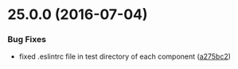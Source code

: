 <a name="25.0.0"></a>
# 25.0.0 (2016-07-04)


### Bug Fixes

* fixed .eslintrc file in test directory of each component ([a275bc2](https://aui-team-bot/https://bitbucket.org/atlassian/atlaskit/commits/a275bc2))



